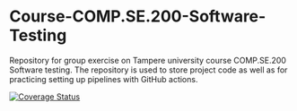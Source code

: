 # Course-COMP.SE.200-Software-Testing
Repository for group exercise on Tampere university course COMP.SE.200 Software testing. The repository is used to store project code as well as for practicing setting up pipelines with GitHub actions.

[![Coverage Status](https://coveralls.io/repos/github/NiiloR/Course-COMP.SE.200-Software-Testing/badge.svg?branch=main)](https://coveralls.io/github/NiiloR/Course-COMP.SE.200-Software-Testing?branch=main)
